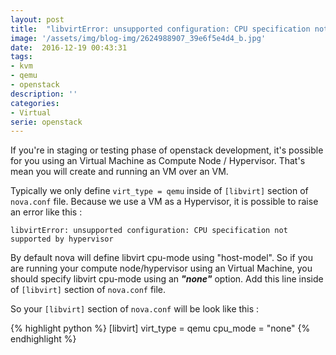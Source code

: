 ```yaml
---
layout: post
title:  "libvirtError: unsupported configuration: CPU specification not supported by hypervisor"
image: '/assets/img/blog-img/2624988907_39e6f5e4d4_b.jpg'
date:  2016-12-19 00:43:31
tags:
- kvm
- qemu
- openstack
description: ''
categories:
- Virtual
serie: openstack
---
```


If you're in staging or testing phase of openstack development, it's possible for you using an Virtual Machine as Compute Node / Hypervisor. That's mean you will create and running an VM over an VM.

Typically we only define ```virt_type = qemu``` inside of ```[libvirt]``` section of ```nova.conf``` file. Because we use a VM as a Hypervisor, it is possible to raise an error like this :

```libvirtError: unsupported configuration: CPU specification not supported by hypervisor```

By default nova will define libvirt cpu-mode using "host-model". So if you are running your compute node/hypervisor using an Virtual Machine, you should specify libvirt cpu-mode using an ***"none"*** option. Add this line inside of ```[libvirt]``` section of ```nova.conf``` file.

So your ```[libvirt]``` section of ```nova.conf``` will be look like this :

{% highlight python %}
[libvirt]
virt_type = qemu
cpu_mode = "none"
{% endhighlight %}